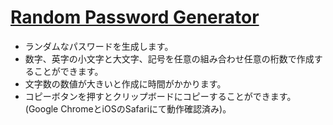 # [Random Password Generator](https://cits0907.github.io/rpg/)  
- ランダムなパスワードを生成します。  
- 数字、英字の小文字と大文字、記号を任意の組み合わせ任意の桁数で作成することができます。  
- 文字数の数値が大きいと作成に時間がかかります。  
- コピーボタンを押すとクリップボードにコピーすることができます。(Google ChromeとiOSのSafariにて動作確認済み)。
